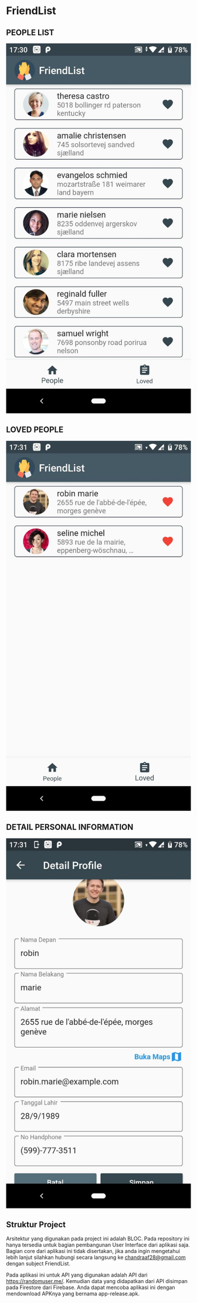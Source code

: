 # FriendList

## PEOPLE LIST
![alt text](https://github.com/chandrabezzo/friendlist/blob/master/people_list.png)

## LOVED PEOPLE
![alt text](https://github.com/chandrabezzo/friendlist/blob/master/loved_friend.png)

## DETAIL PERSONAL INFORMATION
![alt text](https://github.com/chandrabezzo/friendlist/blob/master/detail_friend.png)

## Struktur Project

Arsitektur yang digunakan pada project ini adalah BLOC. Pada repository ini hanya tersedia untuk bagian pembangunan User Interface dari aplikasi saja. Bagian core dari aplikasi ini tidak disertakan, jika anda ingin mengetahui lebih lanjut silahkan hubungi secara langsung ke chandraaf28@gmail.com dengan subject FriendList.

Pada aplikasi ini untuk API yang digunakan adalah API dari https://randomuser.me/. Kemudian data yang didapatkan dari API disimpan pada Firestore dari Firebase. Anda dapat mencoba aplikasi ini dengan mendownload APKnya yang bernama app-release.apk.
